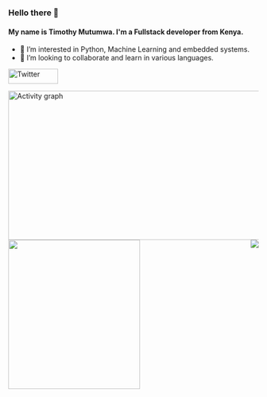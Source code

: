 ### Hello there 👋
#### My name is Timothy Mutumwa. I'm a Fullstack developer from Kenya.
- 👀 I’m interested in Python, Machine Learning and embedded systems.
- 💞️ I’m looking to collaborate and learn in various languages.
<p>
<a href="https://twitter.com/Timm0x443"><img width = "100" height = "30" src="https://img.shields.io/twitter/follow/Timm0x443?label=Twitter&style=social" alt="Twitter" align = "center"></a>
</p>

<!-- <img width= "200" height="100" src="https://github-readme-stats.vercel.app/api?username=Timmox443&show_icons=true&theme=radical"> 
-->

<p>  
<a href="https://github.com/Timmox443/github-readme-activity-graph"><img alt="Activity graph" width = "900" height = "300" src="https://activity-graph.herokuapp.com/graph?username=Timmox443&bg_color=1F222E&theme=material-palenight&line=D9E650&point=FFFFFF&hide_border=true" align = "left" /></a>
<img width = "265" height = "300" src="https://github-readme-stats.vercel.app/api/top-langs/?username=Timmox443&count_private=true&theme=cobalt2&line_height=52&count_private=true&show_icons=true" align = "left">
</p>

<img src= "https://komarev.com/ghpvc/?username=Timmox443&color=brightgreen" align = right> 
